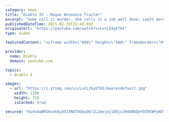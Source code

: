 ```yaml
---
category: news
title: "Diablo IV - Rogue Announce Trailer"
excerpt: "Some call it murder. She calls it a job well done. Learn more at Diablo4.com The Rogue is the newest addition to the Diablo IV campfire, combining range and ..."
publishedDateTime: 2021-02-19T22:43:03Z
originalUrl: "https://youtube.com/watch?v=LvrLZ4yETHI"
type: video

featuredContent: "<iframe width=\"800\" height=\"500\" frameborder=\"0\" src=\"https://www.youtube.com/embed/LvrLZ4yETHI\" allow=\"accelerometer; autoplay; encrypted-media; gyroscope; picture-in-picture\" allowfullscreen></iframe>"

provider:
  name: Diablo
  domain: youtube.com

topics:
  - Diablo 4

images:
  - url: "https://i.ytimg.com/vi/LvrLZ4yETHI/maxresdefault.jpg"
    width: 1280
    height: 720
    isCached: true

secured: "KvnG4wBRG0vohkL6OJ3RAT4UbyOUr2L2mejoj1ENjuJH4OBbQeYOZ9CWPyNVYSIko2sDjN4rfiM0zZ8QXZleM7SFx44g9opSsPDaqytZJ8ACsTiNGNFuSEoKIvNSmnpiNbcb6z+FwQw0bjDQRFPecGuKSPG1dCGTR7y78pHavUd/mfGVnt+Gh0pUW6Er+j+rtpYgahIp7hHPG5DcwPXyDAKIfnx+ee7kmvhH+hwWt6gvFoPt67Sy/LS9odiXrON6nNjH5Mouham/nw/Dj8CmsLz9MyiuTY9N/GvSUqR1LsxVyw1rZT9A1DtBnkakzWjIz3P4Pvo6kcZrmUZDT+e1ziaUTZByX+MfyLlWhMcpIeR/+wEkoJFWR8voGSP7ejZmMWQgkAm3Fc1XeUpFvb1nVrRZjH7ErPIAZdv+9ZlufJ1zkMT0dHzjOxufVSWsp+X7;ZiFed66LtWgTdw9KjnUUBQ=="
---
```


